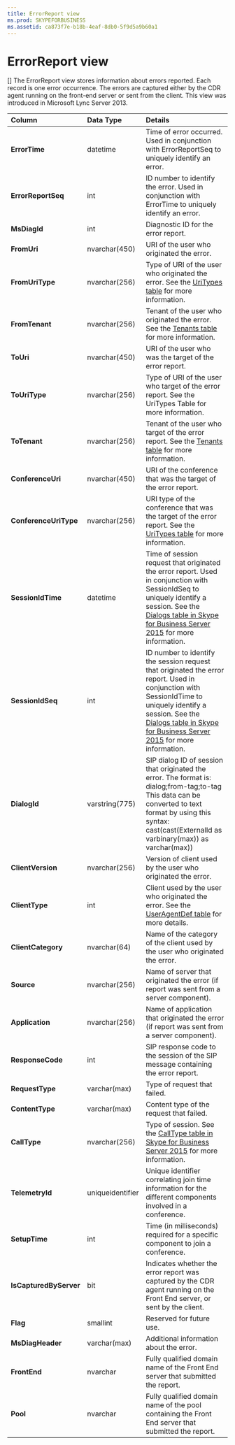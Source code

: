 ```yaml
---
title: ErrorReport view
ms.prod: SKYPEFORBUSINESS
ms.assetid: ca873f7e-b18b-4eaf-8db0-5f9d5a9b60a1
---
```



# ErrorReport view
[]
The ErrorReport view stores information about errors reported. Each record is one error occurrence. The errors are captured either by the CDR agent running on the front-end server or sent from the client. This view was introduced in Microsoft Lync Server 2013.
  
    
    



|**Column**|**Data Type**|**Details**|
|:-----|:-----|:-----|
|**ErrorTime** <br/> |datetime  <br/> |Time of error occurred. Used in conjunction with ErrorReportSeq to uniquely identify an error.  <br/> |
|**ErrorReportSeq** <br/> |int  <br/> |ID number to identify the error. Used in conjunction with ErrorTime to uniquely identify an error.  <br/> |
|**MsDiagId** <br/> |int  <br/> |Diagnostic ID for the error report.  <br/> |
|**FromUri** <br/> |nvarchar(450)  <br/> |URI of the user who originated the error.  <br/> |
|**FromUriType** <br/> |nvarchar(256)  <br/> |Type of URI of the user who originated the error. See the  [UriTypes table](uritypes-table.md) for more information. <br/> |
|**FromTenant** <br/> |nvarchar(256)  <br/> |Tenant of the user who originated the error. See the  [Tenants table](tenants-table.md) for more information. <br/> |
|**ToUri** <br/> |nvarchar(450)  <br/> |URI of the user who was the target of the error report.  <br/> |
|**ToUriType** <br/> |nvarchar(256)  <br/> |Type of URI of the user who target of the error report. See the UriTypes Table for more information.  <br/> |
|**ToTenant** <br/> |nvarchar(256)  <br/> |Tenant of the user who target of the error report. See the  [Tenants table](tenants-table.md) for more information. <br/> |
|**ConferenceUri** <br/> |nvarchar(450)  <br/> |URI of the conference that was the target of the error report.  <br/> |
|**ConferenceUriType** <br/> |nvarchar(256)  <br/> |URI type of the conference that was the target of the error report. See the  [UriTypes table](uritypes-table.md) for more information. <br/> |
|**SessionIdTime** <br/> |datetime  <br/> |Time of session request that originated the error report. Used in conjunction with SessionIdSeq to uniquely identify a session. See the  [Dialogs table in Skype for Business Server 2015](dialogs-table-in-skype-for-business-server-2015.md) for more information. <br/> |
|**SessionIdSeq** <br/> |int  <br/> |ID number to identify the session request that originated the error report. Used in conjunction with SessionIdTime to uniquely identify a session. See the  [Dialogs table in Skype for Business Server 2015](dialogs-table-in-skype-for-business-server-2015.md) for more information. <br/> |
|**DialogId** <br/> |varstring(775)  <br/> |SIP dialog ID of session that originated the error. The format is:  <br/> dialog;from-tag;to-tag  <br/> This data can be converted to text format by using this syntax:  <br/> cast(cast(ExternalId as varbinary(max)) as varchar(max))  <br/> |
|**ClientVersion** <br/> |nvarchar(256)  <br/> |Version of client used by the user who originated the error.  <br/> |
|**ClientType** <br/> |int  <br/> |Client used by the user who originated the error. See the  [UserAgentDef table](useragentdef-table.md) for more details. <br/> |
|**ClientCategory** <br/> |nvarchar(64)  <br/> |Name of the category of the client used by the user who originated the error.  <br/> |
|**Source** <br/> |nvarchar(256)  <br/> |Name of server that originated the error (if report was sent from a server component).  <br/> |
|**Application** <br/> |nvarchar(256)  <br/> |Name of application that originated the error (if report was sent from a server component).  <br/> |
|**ResponseCode** <br/> |int  <br/> |SIP response code to the session of the SIP message containing the error report.  <br/> |
|**RequestType** <br/> |varchar(max)  <br/> |Type of request that failed.  <br/> |
|**ContentType** <br/> |varchar(max)  <br/> |Content type of the request that failed.  <br/> |
|**CallType** <br/> |nvarchar(256)  <br/> |Type of session. See the  [CallType table in Skype for Business Server 2015](calltype-table-in-skype-for-business-server-2015.md) for more information. <br/> |
|**TelemetryId** <br/> |uniqueidentifier  <br/> |Unique identifier correlating join time information for the different components involved in a conference.  <br/> |
|**SetupTime** <br/> |int  <br/> |Time (in milliseconds) required for a specific component to join a conference.  <br/> |
|**IsCapturedByServer** <br/> |bit  <br/> |Indicates whether the error report was captured by the CDR agent running on the Front End server, or sent by the client.  <br/> |
|**Flag** <br/> |smallint  <br/> |Reserved for future use.  <br/> |
|**MsDiagHeader** <br/> |varchar(max)  <br/> |Additional information about the error.  <br/> |
|**FrontEnd** <br/> |nvarchar  <br/> |Fully qualified domain name of the Front End server that submitted the report.  <br/> |
|**Pool** <br/> |nvarchar  <br/> |Fully qualified domain name of the pool containing the Front End server that submitted the report.  <br/> |
   

